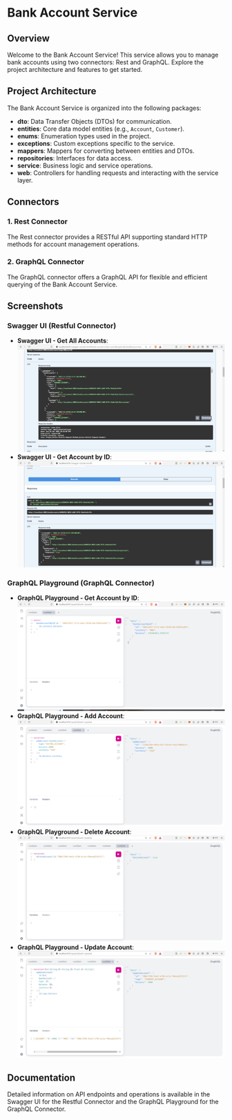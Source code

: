 # Bank Account Service

## Overview

Welcome to the Bank Account Service! This service allows you to manage bank accounts using two connectors: Rest and GraphQL. Explore the project architecture and features to get started.

## Project Architecture

The Bank Account Service is organized into the following packages:

- **dto**: Data Transfer Objects (DTOs) for communication.
- **entities**: Core data model entities (e.g., `Account`, `Customer`).
- **enums**: Enumeration types used in the project.
- **exceptions**: Custom exceptions specific to the service.
- **mappers**: Mappers for converting between entities and DTOs.
- **repositories**: Interfaces for data access.
- **service**: Business logic and service operations.
- **web**: Controllers for handling requests and interacting with the service layer.

## Connectors

### 1. Rest Connector

The Rest connector provides a RESTful API supporting standard HTTP methods for account management operations.

### 2. GraphQL Connector

The GraphQL connector offers a GraphQL API for flexible and efficient querying of the Bank Account Service.

## Screenshots

### Swagger UI (Restful Connector)
- **Swagger UI - Get All Accounts**: ![Swagger UI - Get All Accounts](screenshots/text-swagger-get-all-accounts.jpg)
- **Swagger UI - Get Account by ID**: ![Swagger UI - Get Account by ID](screenshots/get-account-by-id-test.jpg)

### GraphQL Playground (GraphQL Connector)
- **GraphQL Playground - Get Account by ID**: ![GraphQL Playground - Get Account by ID](screenshots/accountByIdGraphQL.PNG)
- **GraphQL Playground - Add Account**: ![GraphQL Playground - Add Account](screenshots/addaccount_graphQL.PNG)
- **GraphQL Playground - Delete Account**: ![GraphQL Playground - Delete Account](screenshots/delete_account_graphql.jpg)
- **GraphQL Playground - Update Account**: ![GraphQL Playground - Update Account](screenshots/update_graphql.jpg)


## Documentation

Detailed information on API endpoints and operations is available in the Swagger UI for the Restful Connector and the GraphQL Playground for the GraphQL Connector.

